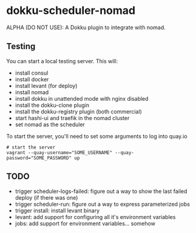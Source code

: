 # dokku-scheduler-nomad

ALPHA (DO NOT USE): A Dokku plugin to integrate with nomad.

## Testing

You can start a local testing server. This will:

- install consul
- install docker
- install levant (for deploy)
- install nomad
- install dokku in unattended mode with nginx disabled
- install the dokku-clone plugin
- install the dokku-registry plugin (both commercial)
- start hashi-ui and traefik in the nomad cluster
- set nomad as the scheduler

To start the server, you'll need to set some arguments to log into quay.io

```shell
# start the server
vagrant --quay-username="SOME_USERNAME" --quay-password="SOME_PASSWORD" up
```

## TODO

- trigger scheduler-logs-failed: figure out a way to show the last failed deploy (if there was one)
- trigger scheduler-run: figure out a way to express parameterized jobs
- trigger install: install levant binary
- levant: add support for configuring all it's environment variables
- jobs: add support for environment variables... somehow
